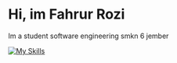 # **Hi, im Fahrur Rozi**

Im a student software engineering smkn 6 jember

[![My Skills](https://skillicons.dev/icons?i=js,html,css)](https://skillicons.dev)


<!-- ![Fahrur Rozi](https://img.shields.io/badge/PHP-777BB4?style=for-the-badge&logo=php&logoColor=white) ![Fahrur Rozi](https://img.shields.io/badge/MySQL-005C84?style=for-the-badge&logo=mysql&logoColor=white) ![Fahrur Rozi](https://img.shields.io/badge/Laravel-FF2D20?style=for-the-badge&logo=laravel&logoColor=white) ![Fahrur Rozi](https://img.shields.io/badge/Figma-F24E1E?style=for-the-badge&logo=figma&logoColor=white) 
![Fahrur Rozi](https://img.shields.io/badge/Laragon-0E83CD?style=for-the-badge&logo=Laragon&logoColor=white) 
![Fahrur Rozi](https://img.shields.io/badge/HTML5-E34F26?style=for-the-badge&logo=html5&logoColor=white) 
![Fahrur Rozi](https://img.shields.io/badge/CSS3-1572B6?style=for-the-badge&logo=css3&logoColor=white) 
![Fahrur Rozi](https://img.shields.io/badge/Dribbble-EA4C89?style=for-the-badge&logo=dribbble&logoColor=white) -->

